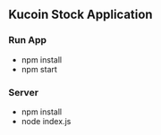## Kucoin Stock Application
### Run App
- npm install
- npm start
### Server
- npm install
- node index.js
